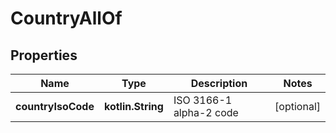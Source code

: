 
# CountryAllOf

## Properties
Name | Type | Description | Notes
------------ | ------------- | ------------- | -------------
**countryIsoCode** | **kotlin.String** | ISO 3166-1 alpha-2 code |  [optional]



